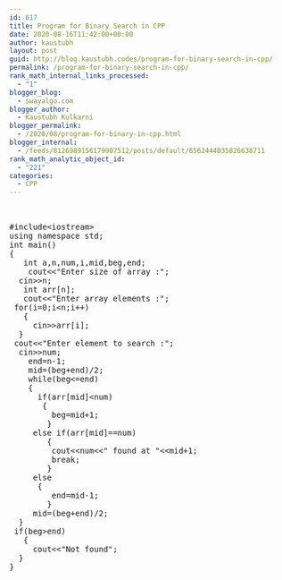 ```yaml
---
id: 617
title: Program for Binary Search in CPP
date: 2020-08-16T11:42:00+00:00
author: kaustubh
layout: post
guid: http://blog.kaustubh.codes/program-for-binary-search-in-cpp/
permalink: /program-for-binary-search-in-cpp/
rank_math_internal_links_processed:
  - "1"
blogger_blog:
  - swayalgo.com
blogger_author:
  - Kaustubh Kulkarni
blogger_permalink:
  - /2020/08/program-for-binary-in-cpp.html
blogger_internal:
  - /feeds/8126989156179907512/posts/default/6562444035826638711
rank_math_analytic_object_id:
  - "221"
categories:
  - CPP
---
```

<pre><br /><br />#include&lt;iostream><br />using namespace std;<br />int main()<br />{<br />	int a,n,num,i,mid,beg,end;<br />	cout&lt;&lt;"Enter size of array :";<br />	cin>>n;<br />	int arr[n];<br />	cout&lt;&lt;"Enter array elements :";<br />	for(i=0;i&lt;n;i++)<br />	{<br />		cin>>arr[i];<br />	}<br />	cout&lt;&lt;"Enter element to search :";<br />	cin>>num;<br />    end=n-1;<br />    mid=(beg+end)/2;<br />    while(beg&lt;=end)<br />    {<br />    	if(arr[mid]&lt;num)<br />    	{<br />    		beg=mid+1;<br />		}<br />		else if(arr[mid]==num)<br />		{<br />			cout&lt;&lt;num&lt;&lt;" found at "&lt;&lt;mid+1;<br />			break;<br />		}<br />		else<br />		{<br />			end=mid-1;<br />		}<br />		mid=(beg+end)/2;<br />	}<br />	if(beg>end)<br />	{<br />		cout&lt;&lt;"Not found";<br />	}<br />}<br /><br /><br /></pre>